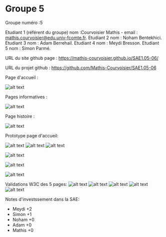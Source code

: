 # Groupe 5

﻿Groupe numéro :5
 
Etudiant 1 (référent du groupe) nom :Courvoisier Mathis - email : mathis.courvoisier@edu.univ-fcomte.fr.
Etudiant 2 nom : Noham Bentekhici.
Etudiant 3 nom : Adam Berrehail.
Etudiant 4 nom : Meydi Bresson.
Etudiant 5 nom : Simon Parmé.

URL du site github page : https://mathis-courvoisier.github.io/SAE1.05-06/

URL du projet github : https://github.com/Mathis-Courvoisier/SAE1.05-06


Page d'accueil : 

![alt text](https://github.com/Mathis-Courvoisier/SAE1.05-06/blob/main/img1)

Pages informatives : 

![alt text](https://github.com/Mathis-Courvoisier/SAE1.05-06/blob/main/img2)

Page histoire :

![alt text](https://github.com/Mathis-Courvoisier/SAE1.05-06/blob/main/img3)


Prototype page d'accueil:

![alt text](https://github.com/Mathis-Courvoisier/SAE1.05-06/blob/main/aper%C3%A7u1.png)
![alt text](https://github.com/Mathis-Courvoisier/SAE1.05-06/blob/main/aper%C3%A7u2.png)
![alt text](https://github.com/Mathis-Courvoisier/SAE1.05-06/blob/main/aper%C3%A7u3.png)






![alt text](https://github.com/Mathis-Courvoisier/SAE1.05-06/blob/main/zoning_acc.png)


![alt text](https://github.com/Mathis-Courvoisier/SAE1.05-06/blob/main/zoning_hist.png)


![alt text](https://github.com/Mathis-Courvoisier/SAE1.05-06/blob/main/zoning_info.png)


Validations W3C des 5 pages:
![alt text](https://github.com/Mathis-Courvoisier/SAE1.05-06/blob/main/w3c/W3C-activite.png)
![alt text](https://github.com/Mathis-Courvoisier/SAE1.05-06/blob/main/w3c/W3C-economie.png)
![alt text](https://github.com/Mathis-Courvoisier/SAE1.05-06/blob/main/w3c/W3C-presentation.png)
![alt text](https://github.com/Mathis-Courvoisier/SAE1.05-06/blob/main/w3c/W3C-index.png)
![alt text](https://github.com/Mathis-Courvoisier/SAE1.05-06/blob/main/w3c/W3C-histoire.png)


Notes d'investssement dans la SAE:
- Meydi +2
- Simon +1
- Noham +0
- Adam +0
- Mathis +0
